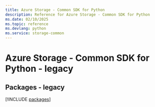 ```yaml
---
title: Azure Storage - Common SDK for Python
description: Reference for Azure Storage - Common SDK for Python
ms.date: 02/10/2025
ms.topic: reference
ms.devlang: python
ms.service: storage-common
---
```

# Azure Storage - Common SDK for Python - legacy
## Packages - legacy
[!INCLUDE [packages](storage---common-index.md)]
